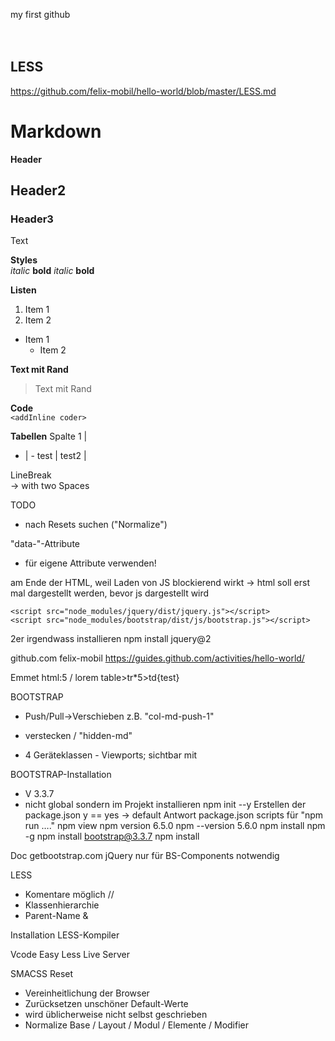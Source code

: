 

my first github
<br>
<br>
<br>

## LESS
https://github.com/felix-mobil/hello-world/blob/master/LESS.md


# Markdown

__Header__  
## Header2
### Header3
Text

__Styles__   
_italic_ __bold__ *italic* **bold**

__Listen__
1. Item 1
1. Item 2

* Item 1
    * Item 2

__Text mit Rand__
>Text mit Rand

__Code__  
`<addInline coder>`

__Tabellen__
Spalte 1 |
- | -
test |
test2 |

LineBreak  
-> with two Spaces


TODO
- nach Resets suchen ("Normalize")

"data-"-Attribute 
- für eigene Attribute verwenden!

am Ende der HTML, weil Laden von JS blockierend wirkt 
-> html soll erst mal dargestellt werden, bevor js dargestellt wird 

`<script src="node_modules/jquery/dist/jquery.js"></script>`<br>
`<script src="node_modules/bootstrap/dist/js/bootstrap.js"></script>`




2er irgendwass installieren
npm install jquery@2

github.com
felix-mobil
https://guides.github.com/activities/hello-world/

Emmet
html:5 / lorem
table>tr*5>td{test}

BOOTSTRAP
- Push/Pull->Verschieben 
	z.B. "col-md-push-1"
- verstecken / "hidden-md"

- 4 Geräteklassen - Viewports; sichtbar mit
    <link rel="stylesheet" href="node_modules/bootstrap/dist/css/bootstrap.css">

BOOTSTRAP-Installation
- V 3.3.7
- nicht global sondern im Projekt installieren
npm init --y
	Erstellen der package.json
	y == yes -> default Antwort
	package.json
		scripts für "npm run …."
npm view npm version
	6.5.0
npm --version
	5.6.0
npm install npm -g
npm install bootstrap@3.3.7
npm install

Doc
	getbootstrap.com
	jQuery nur für BS-Components notwendig

LESS
- Komentare möglich
	//
- Klassenhierarchie
- Parent-Name
	&

Installation LESS-Kompiler

Vcode
	Easy Less
	Live Server

SMACSS
Reset
- Vereinheitlichung der Browser 
- Zurücksetzen unschöner Default-Werte
- wird üblicherweise nicht selbst geschrieben
- Normalize 
Base / Layout / Modul / Elemente / Modifier


